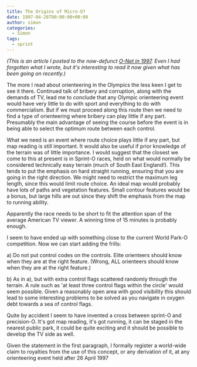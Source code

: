 ```yaml
---
title: The Origins of Micro-O?
date: 1997-04-26T00:00:00+00:00
author: simon
categories:
  - Simon
tags:
  - sprint
---
```

_(This is an article I posted to the now-defunct <a href="http://www2.aos.princeton.edu/rdslater/orienteering/mlists/orienteering/199704/19970426.html">O-Net in 1997</a>. Even I had forgotten what I wrote, but it's interesting to read it now given what has been going on recently.)_
<!--more-->
The more I read about orienteering in the Olympics the less keen I get to see it there. Continued talk of bribery and corruption, along with the demands of TV, lead me to conclude that any Olympic orienteering event would have very little to do with sport and everything to do with commercialism. But if we must proceed along this route then we need to find a type of orienteering where bribery can play little if any part. Presumably the main advantage of seeing the course before the event is in being able to select the optimum route between each control.

What we need is an event where route choice plays little if any part, but map reading is still important. It would also be useful if prior knowledge of the terrain was of little importance. I would suggest that the closest we come to this at present is in Sprint-O races, held on what would normally be considered technically easy terrain (much of South East England!). This tends to put the emphasis on hard straight running, ensuring that you are going in the right direction. We might need to restrict the maximum leg length, since this would limit route choice. An ideal map would probably have lots of paths and vegetation features. Small contour features would be a bonus, but large hills are out since they shift the emphasis from the map to running ability.

Apparently the race needs to be short to fit the attention span of the average American TV viewer. A winning time of 15 minutes is probably enough.

I seem to have ended up with something close to the current World Park-O competition. Now we can start adding the frills:

a) Do not put control codes on the controls. Elite orienteers should know when they are at the right feature. (Wrong, ALL orienteers should know when they are at the right feature.)

b) As in a), but with extra control flags scattered randomly through the terrain. A rule such as 'at least three control flags within the circle' would seem possible. Given a reasonably open area with good visibility this should lead to some interesting problems to be solved as you navigate in oxygen debt towards a sea of control flags.

Quite by accident I seem to have invented a cross between sprint-O and precision-O. It's got map reading, it's got running, it can be staged in the nearest public park, it could be quite exciting and it should be possible to develop the TV side as well.

Given the statement in the first paragraph, I formally register a world-wide claim to royalties from the use of this concept, or any derivation of it, at any orienteering event held after 26 April 1997
